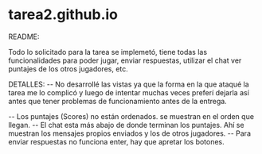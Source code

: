 # tarea2.github.io

README:

Todo lo solicitado para la tarea se implemetó, tiene todas las funcionalidades para poder jugar, enviar respuestas, utilizar el chat
ver puntajes de los otros jugadores, etc.

DETALLES: 
 -- No desarrollé las vistas ya que la forma en la que ataqué la tarea me lo complicó y luego de intentar muchas veces preferí dejarla así
  antes que tener problemas de funcionamiento antes de la entrega.
 
 -- Los puntajes (Scores) no están ordenados. se muestran en el orden que llegan.
 -- El chat esta más abajo de donde terminan los puntajes. Ahí se muestran los mensajes propios enviados y los de otros jugadores.
-- Para enviar respuestas no funciona enter, hay que apretar los botones.
